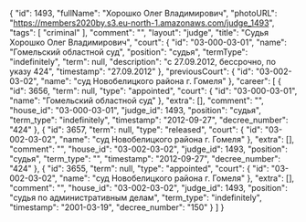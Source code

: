 {
    "id": 1493,
    "fullName": "Хорошко Олег Владимирович",
    "photoURL": "https://members2020by.s3.eu-north-1.amazonaws.com/judge_1493",
    "tags": [
        "criminal"
    ],
    "comment": "",
    "layout": "judge",
    "title": "Судья Хорошко Олег Владимирович",
    "court": {
        "id": "03-000-03-01",
        "name": "Гомельский областной суд",
        "position": "судья",
        "termType": "indefinitely",
        "term": null,
        "description": "c 27.09.2012, бессрочно, по указу 424",
        "timestamp": "27.09.2012"
    },
    "previousCourt": {
        "id": "03-002-03-02",
        "name": "суд Новобелицкого района г. Гомеля"
    },
    "career": [
        {
            "id": 3656,
            "term": null,
            "type": "appointed",
            "court": {
                "id": "03-000-03-01",
                "name": "Гомельский областной суд"
            },
            "extra": [],
            "comment": "",
            "house_id": "03-000-03-01",
            "judge_id": 1493,
            "position": "судья",
            "term_type": "indefinitely",
            "timestamp": "2012-09-27",
            "decree_number": "424"
        },
        {
            "id": 3657,
            "term": null,
            "type": "released",
            "court": {
                "id": "03-002-03-02",
                "name": "суд Новобелицкого района г. Гомеля"
            },
            "extra": [],
            "comment": "",
            "house_id": "03-002-03-02",
            "judge_id": 1493,
            "position": "судья",
            "term_type": "",
            "timestamp": "2012-09-27",
            "decree_number": "424"
        },
        {
            "id": 3655,
            "term": null,
            "type": "appointed",
            "court": {
                "id": "03-002-03-02",
                "name": "суд Новобелицкого района г. Гомеля"
            },
            "extra": [],
            "comment": "",
            "house_id": "03-002-03-02",
            "judge_id": 1493,
            "position": "судья по административным делам",
            "term_type": "indefinitely",
            "timestamp": "2001-03-19",
            "decree_number": "150"
        }
    ]
}